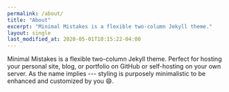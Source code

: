 ```yaml
---
permalink: /about/
title: "About"
excerpt: "Minimal Mistakes is a flexible two-column Jekyll theme."
layout: single
last_modified_at: 2020-05-01T10:15:22-04:00
---
```


Minimal Mistakes is a flexible two-column Jekyll theme. Perfect for hosting your personal site, blog, or portfolio on GitHub or self-hosting on your own server. As the name implies --- styling is purposely minimalistic to be enhanced and customized by you :smile:.
